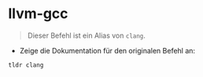 # llvm-gcc

> Dieser Befehl ist ein Alias von `clang`.

- Zeige die Dokumentation für den originalen Befehl an:

`tldr clang`

